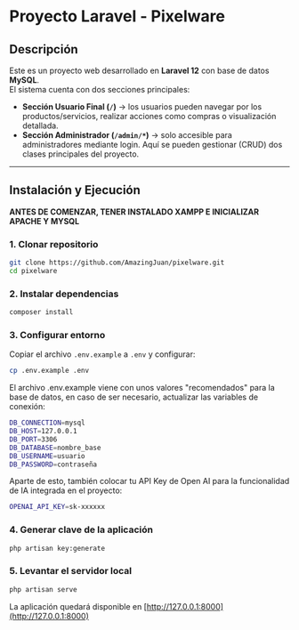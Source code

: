 # Proyecto Laravel - Pixelware

## Descripción
Este es un proyecto web desarrollado en **Laravel 12** con base de datos **MySQL**.  
El sistema cuenta con dos secciones principales:
- **Sección Usuario Final (`/`)** → los usuarios pueden navegar por los productos/servicios, realizar acciones como compras o visualización detallada.
- **Sección Administrador (`/admin/*`)** → solo accesible para administradores mediante login. Aquí se pueden gestionar (CRUD) dos clases principales del proyecto.

---

## Instalación y Ejecución

**ANTES DE COMENZAR, TENER INSTALADO XAMPP E INICIALIZAR APACHE Y MYSQL**

### 1. Clonar repositorio
```bash
git clone https://github.com/AmazingJuan/pixelware.git
cd pixelware
```

### 2. Instalar dependencias
```bash
composer install
```

### 3. Configurar entorno

Copiar el archivo `.env.example` a `.env` y configurar:

```bash
cp .env.example .env
```

El archivo .env.example viene con unos valores "recomendados" para la base de datos, en caso de ser necesario, actualizar las variables de conexión:

```bash
DB_CONNECTION=mysql
DB_HOST=127.0.0.1
DB_PORT=3306
DB_DATABASE=nombre_base
DB_USERNAME=usuario
DB_PASSWORD=contraseña
```

Aparte de esto, también colocar tu API Key de Open AI para la funcionalidad de IA integrada en el proyecto:

```bash
OPENAI_API_KEY=sk-xxxxxx
```

### 4. Generar clave de la aplicación

```bash
php artisan key:generate
```

### 5. Levantar el servidor local
```bash
php artisan serve
```

La aplicación quedará disponible en [http://127.0.0.1:8000](http://127.0.0.1:8000)